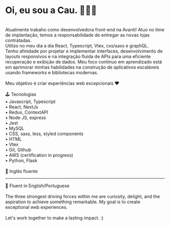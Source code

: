 # Oi, eu sou a Cau. 🙋🏻‍♀️ <br>
<br>
Atualmente trabaho como desenvolvedora front-end na Avanti! Atuo no time de implantação, temos a responsabilidade de entregar as novas lojas contratadas. <br>
Utilizo no meu dia a dia React, Typescript, Vtex, css/sass e graphQL. <br>
Tenho afinidade por projetar e implementar interfaces, desenvolvimento de layouts responsivos e na integração fluida de APIs para uma eficiente recuperação e exibição de dados. 
Meu foco contínuo em aprendizado está em aprimorar minhas habilidades na construção de aplicativos escaláveis usando frameworks e bibliotecas modernas.<br>
<br>
Meu objetivo é criar experiências web excepcionais ♥<br>
<br>
🕹️ Tecnologias<br>
• Javascript, Typescript<br>
• React, NextJs<br>
• Redux, ContextAPI<br>
• Node JS, express<br>
• Jest<br>
• MySQL<br>
• CSS, sass, less, styled components<br>
• HTML<br>
• Vtex<br>
• Git, Github<br>
• AWS (certification in progress)<br>
• Python, Flask<br>
<br>
💬 Inglês fluente<br>

<hr>

💬 Fluent in English/Portuguese<br>
<br>
The three strongest driving forces within me are curiosity, delight, and the aspiration to achieve something remarkable. My goal is to create exceptional web experiences.<br>
<br>
Let's work together to make a lasting impact. :)


  





